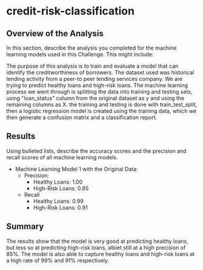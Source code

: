 # credit-risk-classification
 
## Overview of the Analysis

In this section, describe the analysis you completed for the machine learning models used in this Challenge. This might include:

The purpose of this analysis is to train and evaluate a model that can identify the creditworthiness of borrowers.
The dataset used was historical lending activity from a peer-to peer lending services company. 
We are trying to predict healthy loans and high-risk loans.
The machine learning process we went through is splitting the data into training and testing sets, using "loan_status" column from the original dataset as y and using the remaining columns as X. the training and testing is done with train_test_split, then a logistic regression model is created using the training data, which we then generate a confusion matrix and a classification report. 

## Results

Using bulleted lists, describe the accuracy scores and the precision and recall scores of all machine learning models.

* Machine Learning Model 1 with the Original Data:
    * Precision:
        * Healthy Loans:   1.00
        * High-Risk Loans: 0.85
    * Recall
        * Healthy Loans:   0.99
        * High-Risk Loans: 0.91
    

## Summary

The results show that the model is very good at predicting healthy loans, but less so at predicting high-risk loans, albiet still at a high precision of 85%. The model is also able to capture healthy loans and high-risk loans at a high rate of 99% and 91% respectively.

